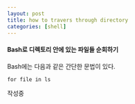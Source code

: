```yaml
---
layout: post
title: how to travers through directory
categories: [shell]
---
```


#### Bash로 디렉토리 안에 있는 파일들 순회하기

Bash에는 다음과 같은 간단한 문법이 있다.

```
for file in ls
```
작성중

